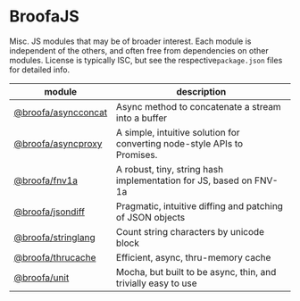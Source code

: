 
# BroofaJS

Misc. JS modules that may be of broader interest.  Each module is independent of the others, and
often free from dependencies on other modules.  License is typically ISC, but see the respective`package.json` files for detailed info.

| module | description |
| --- | --- |
| [@broofa/asyncconcat](asyncconcat) | Async method to concatenate a stream into a buffer |
| [@broofa/asyncproxy](asyncproxy) | A simple, intuitive solution for converting node-style APIs to Promises. |
| [@broofa/fnv1a](fnv1a) | A robust, tiny, string hash implementation for JS, based on FNV-1a |
| [@broofa/jsondiff](jsondiff) | Pragmatic, intuitive diffing and patching of JSON objects |
| [@broofa/stringlang](stringlang) | Count string characters by unicode block |
| [@broofa/thrucache](thrucache) | Efficient, async, thru-memory cache |
| [@broofa/unit](unit) | Mocha, but built to be async, thin, and trivially easy to use |
